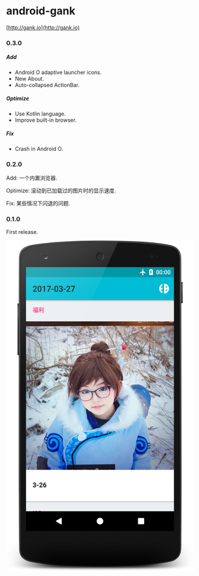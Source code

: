 # android-gank

[http://gank.io](http://gank.io)

### 0.3.0

##### Add

* Android O adaptive launcher icons.
* New About.
* Auto-collapsed ActionBar.

##### Optimize

* Use Kotlin language.
* Improve built-in browser.

##### Fix

* Crash in Android O.

### 0.2.0

Add: 一个内置浏览器.

Optimize: 滚动到已加载过的图片时的显示速度.

Fix: 某些情况下闪退的问题.

### 0.1.0

First release.

![0.1.0-a.png](png/0.1.0-a.png)
